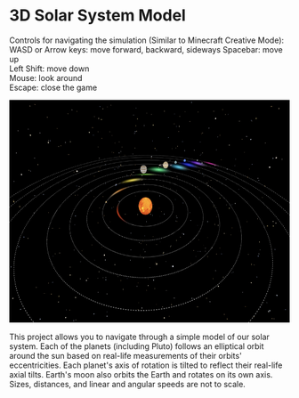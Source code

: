 # 3D Solar System Model

Controls for navigating the simulation (Similar to Minecraft Creative Mode):  
WASD or Arrow keys: move forward, backward, sideways Spacebar: move up  
Left Shift: move down  
Mouse: look around  
Escape: close the game

<img src="solarsystem.png" width="600" height="400">

This project allows you to navigate through a simple model of our solar system. Each of the planets (including Pluto) follows an elliptical orbit around the sun based on real-life
measurements of their orbits' eccentricities. Each planet's axis of rotation is tilted to reflect their real-life axial tilts. Earth's moon also orbits the Earth and rotates on its
own axis. Sizes, distances, and linear and angular speeds are not to scale.
